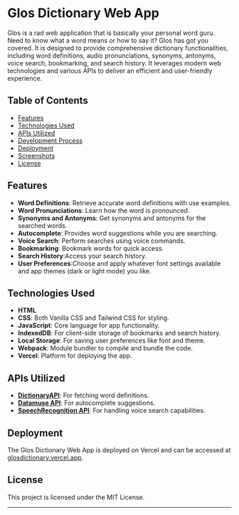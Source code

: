 # Glos Dictionary Web App

Glos is a rad web application that is basically your personal word guru. Need to know what a word means or how to say it? Glos has got you covered. It is designed to provide comprehensive dictionary functionalities, including word definitions, audio pronunciations, synonyms, antonyms, voice search, bookmarking, and search history. It leverages modern web technologies and various APIs to deliver an efficient and user-friendly experience.

## Table of Contents
- [Features](#features)
- [Technologies Used](#technologies-used)
- [APIs Utilized](#apis-utilized)
- [Development Process](#development-process)
- [Deployment](#deployment)
- [Screenshots](#screenshots)
- [License](#license)

## Features
- **Word Definitions**: Retrieve accurate word definitions with use examples.
- **Word Pronunciations**: Learn how the word is pronounced.
- **Synonyms and Antonyms**: Get synonyms and antonyms for the searched words.
- **Autocomplete**: Provides word suggestions while you are searching.
- **Voice Search**: Perform searches using voice commands.
- **Bookmarking**: Bookmark words for quick access.
- **Search History**:Access your search history.
- **User Preferences**:Choose and apply whatever font settings available and app themes (dark or light mode) you like.

## Technologies Used
- **HTML**
- **CSS**: Both Vanilla CSS and Tailwind CSS for styling.
- **JavaScript**: Core language for app functionality.
- **IndexedDB**: For client-side storage of bookmarks and search history.
- **Local Storage**: For saving user preferences like font and theme.
- **Webpack**: Module bundler to compile and bundle the code.
- **Vercel**: Platform for deploying the app.

## APIs Utilized
- **[DictionaryAPI](https://dictionaryapi.dev/)**: For fetching word definitions.
- **[Datamuse API](https://www.datamuse.com/api/)**: For autocomplete suggestions.
- **[SpeechRecognition API](https://developer.mozilla.org/en-US/docs/Web/API/SpeechRecognition)**: For handling voice search capabilities.


## Deployment
The Glos Dictionary Web App is deployed on Vercel and can be accessed at [glosdictionary.vercel.app](https://glosdictionary.vercel.app).

## License
This project is licensed under the MIT License.

---
